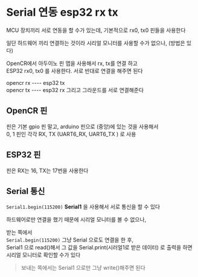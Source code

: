 # Serial 연동 esp32 rx tx
MCU 장치끼리 서로 연동을 할 수가 있는데, 기본적으로 rx0, tx0 핀들을 사용한다  

일단 하드웨어 끼리 연결하는 것이라 시리얼 모니터를 사용할 수가 없으나, (방법은 있다)   

OpenCR에서 아두이노 핀 맵을 사용해서 rx, tx를 연결 하고  
ESP32 rx0, tx0 를 사용한다. 서로 반대로 연결을 해주면 된다   

opencr rx ---- esp32 tx   
opencr tx ---- esp32 rx
그리고 그라운드를 서로 연결해준다  


## OpenCR 핀
핀은 기본 gpio 핀 말고, arduino 핀으로 (중앙)에 있는 것을 사용해서   
0, 1 핀인 각각 RX, TX (UART6_RX, UART6_TX ) 로 사용


## ESP32 핀
핀은 RX는 16, TX는 17번을 사용한다  


## Serial 통신

`Serial1.begin(115200)` **Serial1** 을 사용해서 서로 통신을 할 수 있다   

하드웨어로만 연결을 했기 때문에 시리얼 모니터를 볼 수 없으나,   

받는 쪽에서  
`Serial.begin(115200)` 그냥 Serial 으로도 연결을 한 후,    
Serial1 으로 read()해서 그 값을 Serial.print(시러얼1로 받은 데이터) 로 출력을 하면 시리얼 모니터로 확인할 수가 있다  

> 보내는 쪽에서는 Serial1 으로만 그냥 write()해주면 된다  



